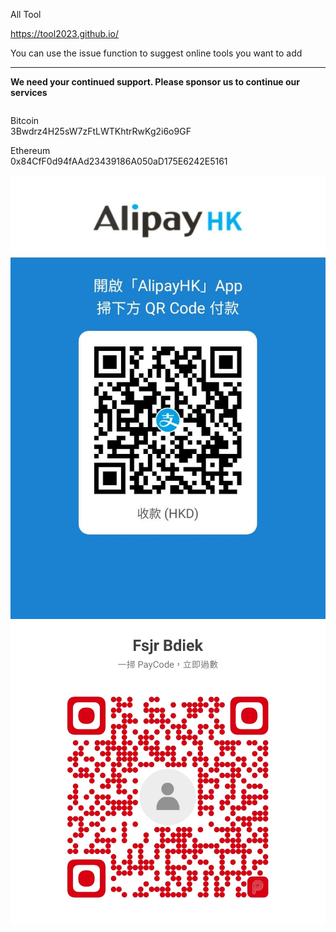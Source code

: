 All Tool

https://tool2023.github.io/

You can use the issue function to suggest online tools you want to add

---

<div id="footer" class="footer-top">
         <div class="container">
            <div class="row">
               <div class="col-md-12">
                  <div class="footer-top-inner">
                     <p class="text-center">
                        <strong>We need your continued support. Please sponsor us to continue our services</strong>
                     </p>
                     <div class="footer-social-icon">
                        
<div  class="col-lg-3 col-md-3" style="float: left;">
                           <p>Bitcoin
                              <br>3Bwdrz4H25sW7zFtLWTKhtrRwKg2i6o9GF
                           </p>
                           <p>Ethereum
                              <br>0x84CfF0d94fAAd23439186A050aD175E6242E5161
                           </p>
                        </div>
                        <div  class="col-lg-3 col-md-3" style="float: right;">
                           <div class="grid_caur_image">
                              <div class="slide_items">
                                 <img src="static/pay/alipay.jpeg" alt="alipay">
                              </div>
                           </div>
                        </div>
                        <div class="col-lg-3 col-md-3" style="float: right;">
                           <div class="grid_caur_image">
                              <div class="slide_items">
                                 <img src="static/pay/payme.jpeg" alt="payme">
                              </div>
                           </div>
                        </div>


</div>
